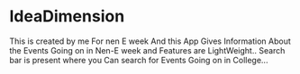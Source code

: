 # IdeaDimension

This is created by me For nen E week
And this App Gives Information About the Events Going on in Nen-E week
and Features are LightWeight..
Search bar is present where you Can search for Events Going on in College...

